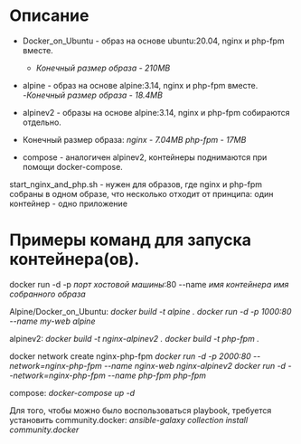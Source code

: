 # Описание
- Docker_on_Ubuntu - образ на основе ubuntu:20.04, nginx и php-fpm вместе.
  - _Конечный размер образа - 210MB_

- alpine - образ на основе alpine:3.14, nginx и php-fpm вместе.
  -_Конечный размер образа - 18.4MB_

- alpinev2 - образы на основе alpine:3.14, nginx и php-fpm собираются отдельно.
 - Конечный размер образа:
   _nginx - 7.04MB_
   _php-fpm - 17MB_

- compose - аналогичен alpinev2, контейнеры поднимаются при помощи docker-compose.

start_nginx_and_php.sh - нужен для образов, где nginx и php-fpm собраны в одном образе, что несколько отходит от принципа: один контейнер - одно приложение 


# Примеры команд для запуска контейнера(ов).

docker run -d -p *порт хостовой машины*:80 --name *имя контейнера* *имя собранного образа*

Alpine/Docker_on_Ubuntu:
_docker build -t alpine .
docker run -d -p 1000:80 --name my-web alpine_

alpinev2:
_docker build -t nginx-alpinev2 .
docker build -t php-fpm ._

docker network create nginx-php-fpm
_docker run -d -p 2000:80 --network=nginx-php-fpm --name nginx-web nginx-alpinev2
docker run -d --network=nginx-php-fpm --name php-fpm php-fpm_

compose:
_docker-compose up -d_

Для того, чтобы можно было воспользоваться playbook, требуется установить community.docker:
_ansible-galaxy collection install community.docker_
